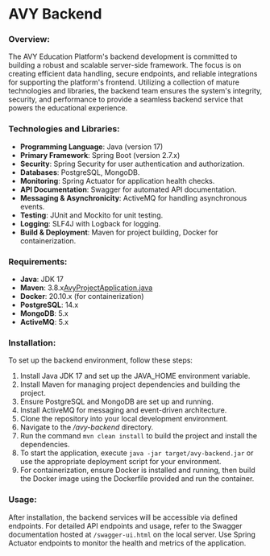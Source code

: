 # AVY Backend

### Overview:
The AVY Education Platform's backend development is committed to building a robust and scalable server-side framework. The focus is on creating efficient data handling, secure endpoints, and reliable integrations for supporting the platform's frontend. Utilizing a collection of mature technologies and libraries, the backend team ensures the system's integrity, security, and performance to provide a seamless backend service that powers the educational experience.

### Technologies and Libraries:

- **Programming Language**: Java (version 17)
- **Primary Framework**: Spring Boot (version 2.7.x)
- **Security**: Spring Security for user authentication and authorization.
- **Databases**: PostgreSQL, MongoDB.
- **Monitoring**: Spring Actuator for application health checks.
- **API Documentation**: Swagger for automated API documentation.
- **Messaging & Asynchronicity**: ActiveMQ for handling asynchronous events.
- **Testing**: JUnit and Mockito for unit testing.
- **Logging**: SLF4J with Logback for logging.
- **Build & Deployment**: Maven for project building, Docker for containerization.

### Requirements:

- **Java**: JDK 17
- **Maven**: 3.8.x[AvyProjectApplication.java](src%2Fmain%2Fjava%2Fcom%2Fexample%2Favyproject%2FAvyProjectApplication.java)
- **Docker**: 20.10.x (for containerization)
- **PostgreSQL**: 14.x
- **MongoDB**: 5.x
- **ActiveMQ**: 5.x

### Installation:

To set up the backend environment, follow these steps:

1. Install Java JDK 17 and set up the JAVA_HOME environment variable.
2. Install Maven for managing project dependencies and building the project.
3. Ensure PostgreSQL and MongoDB are set up and running.
4. Install ActiveMQ for messaging and event-driven architecture.
5. Clone the repository into your local development environment.
6. Navigate to the */avy-backend* directory.
7. Run the command `mvn clean install` to build the project and install the dependencies.
8. To start the application, execute `java -jar target/avy-backend.jar` or use the appropriate deployment script for your environment.
9. For containerization, ensure Docker is installed and running, then build the Docker image using the Dockerfile provided and run the container.

### Usage:

After installation, the backend services will be accessible via defined endpoints. For detailed API endpoints and usage, refer to the Swagger documentation hosted at `/swagger-ui.html` on the local server. Use Spring Actuator endpoints to monitor the health and metrics of the application.
<!-- java -jar target/AVYproject-0.0.1-SNAPSHOT.jar -->
<!-- java -jar target/original-AVYproject-0.0.1-SNAPSHOT.jar -->
<!-- java -jar target/AVYproject-0.0.1-SNAPSHOT.jar --spring.profiles.active=dev -->
